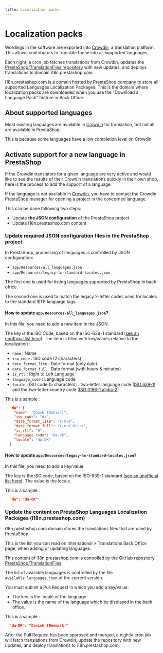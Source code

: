 ```yaml
---
title: Localization packs
---
```


# Localization packs

Wordings in the software are exported into [Crowdin][crowdin], a translation platform. This allows contributors to translate these into all supported languages.

Each night, a cron job fetches translations from Crowdin, updates the [PrestaShop/TranslationFiles repository][translation-files-repo] with new updates, and deploys translations to domain i18n.prestashop.com.

i18n.prestashop.com is a domain hosted by PrestaShop company to store all supported Languages Localization Packages. This is the domain where localization packs are downloaded when you use the "Download a Language Pack" feature in Back Office.

## About supported languages

Most existing languages are available in [Crowdin][crowdin] for translation, but not all are available in PrestaShop.

This is because some languages have a low completion level on Crowdin.

## Activate support for a new language in PrestaShop

If the Crowdin translators for a given language are very active and would like to see the results of their Crowdin translations quickly in their own shop, here is the process to add the support of a language.

If the language is not available in [Crowdin](https://crowdin.com/project/prestashop-official), you have to contact the Crowdin PrestaShop manager for opening a project in the concerned language.

This can be done following two steps:

* Update **the JSON configuration** of the PrestaShop project
* Update i18n.prestashop.com content
  
### Update required JSON configuration files in the PrestaShop project

In PrestaShop, processing of languages is controlled by JSON configuration:

* `app/Resources/all_languages.json`
* `app/Resources/legacy-to-standard-locales.json`
  
The first one is used for listing languages supported by PrestaShop in back office.

The second one is used to match the legacy 2-letter codes used for locales to the standard IETF language tags.

#### How to update `app/Resources/all_languages.json`?

In this file, you need to add a new item in the JSON.

The key is the ISO Code, based on the ISO-639-1 standard ([see an unofficial list here][iso-639-1]).
The item is filled with key/values relative to the localization :

* `name` : Name
* `iso_code` : ISO code (2 characters)
* `date_format_lite` : Date format (only date)
* `date_format_full` : Date format (with hours & minutes)
* `is_rtl` : Right to Left Language
* `language_code` : Language code
* `locale` : ISO code (5 characters) : two-letter language code ([ISO 639-1][iso-639-1]) and the two-letter country code ([ISO 3166-1 alpha-2](https://en.wikipedia.org/wiki/ISO_3166-1_alpha-2))

This is a sample : 
```json
  "da": {
    "name": "Dansk (Danish)",
    "iso_code": "da",
    "date_format_lite": "Y-m-d",
    "date_format_full": "Y-m-d H:i:s",
    "is_rtl": "0",
    "language_code": "da-dk",
    "locale": "da-DK"
  }
```

#### How to update `app/Resources/legacy-to-standard-locales.json`?

In this file, you need to add a key/value.

The key is the ISO code, based on the ISO-639-1 standard ([see an unofficial list here][iso-639-1]). The value is the locale.

This is a sample : 
```json
  "da": "da-DK"
```

### Update the content on PrestaShop Languages Localization Packages (i18n.prestashop.com)

i18n.prestashop.com domain stores the translations files that are used by PrestaShop.

This is the list you can read on International > Translations Back Office page, when adding or updating languages.

This content of i18n.prestashop.com is controlled by the GitHub repository [PrestaShop/TranslationFiles][translation-files-repo].

The list of available languages is controlled by the file `available_languages.json` of the current version.

You must submit a Pull Request in which you add a key/value: 

* The key is the locale of the language
* The value is the name of the language which be displayed in the back office.

This is a sample : 
```json
  "da-DK": "Danish (Denmark)"
```

After the Pull Request has been approved and merged, a nightly cron job will fetch translations from Crowdin, update the repository with new updates, and deploy translations to i18n.prestashop.com.

[iso-639-1]: https://en.wikipedia.org/wiki/List_of_ISO_639-1_codes
[crowdin]: https://crowdin.com/project/prestashop-official
[translation-files-repo]: https://github.com/PrestaShop/TranslationFiles/

